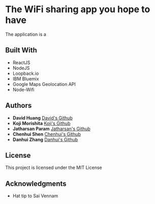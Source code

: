 # The WiFi sharing app you hope to have

The application is a

## Built With

* ReactJS
* NodeJS
* Loopback.io
* IBM Bluemix
* Google Maps Geolocation API
* Node-Wifi


## Authors

* **David Huang** [David's Github](https://github.com/nopawnintended)
* **Koji Morishita** [Koji's Github](https://github.com/koji0412)
* **Jatharsan Param** [Jatharsan's Github](https://github.com/jatparam)
* **Chenhui Shen** [Chenhui's Github](https://github.com/shen-chenhui)
* **Danhui Zhang** [Danhui's Github](https://github.com/danhuiZ)


## License

This project is licensed under the MIT License

## Acknowledgments

* Hat tip to Sai Vennam
